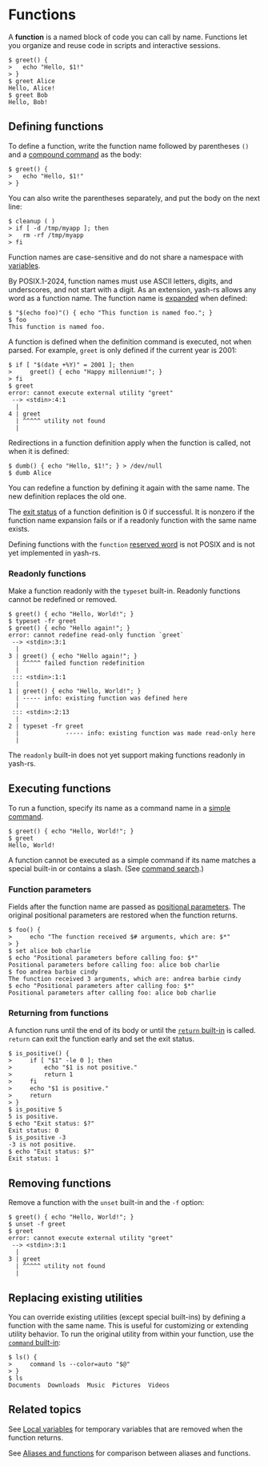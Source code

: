 # Functions

A **function** is a named block of code you can call by name. Functions let you organize and reuse code in scripts and interactive sessions.

```shell
$ greet() {
>   echo "Hello, $1!"
> }
$ greet Alice
Hello, Alice!
$ greet Bob
Hello, Bob!
```

## Defining functions

To define a function, write the function name followed by parentheses `()` and a [compound command](commands/index.html#commands-1) as the body:

```shell
$ greet() {
>   echo "Hello, $1!"
> }
```

You can also write the parentheses separately, and put the body on the next line:

```shell
$ cleanup ( )
> if [ -d /tmp/myapp ]; then
>   rm -rf /tmp/myapp
> fi
```

Function names are case-sensitive and do not share a namespace with [variables](parameters/variables.md).

By POSIX.1-2024, function names must use ASCII letters, digits, and underscores, and not start with a digit. As an extension, yash-rs allows any word as a function name. The function name is [expanded](words/index.html#word-expansion) when defined:

```shell
$ "$(echo foo)"() { echo "This function is named foo."; }
$ foo
This function is named foo.
```

A function is defined when the definition command is executed, not when parsed. For example, `greet` is only defined if the current year is 2001:

```shell
$ if [ "$(date +%Y)" = 2001 ]; then
>     greet() { echo "Happy millennium!"; }
> fi
$ greet
error: cannot execute external utility "greet"
 --> <stdin>:4:1
  |
4 | greet
  | ^^^^^ utility not found
  |
```

Redirections in a function definition apply when the function is called, not when it is defined:

```shell
$ dumb() { echo "Hello, $1!"; } > /dev/null
$ dumb Alice
```

You can redefine a function by defining it again with the same name. The new definition replaces the old one.

The [exit status](commands/exit_status.md#exit-status) of a function definition is 0 if successful. It is nonzero if the function name expansion fails or if a readonly function with the same name exists.

Defining functions with the `function` [reserved word](words/keywords.md) is not POSIX and is not yet implemented in yash-rs.

### Readonly functions

Make a function readonly with the `typeset` built-in. Readonly functions cannot be redefined or removed.

```shell
$ greet() { echo "Hello, World!"; }
$ typeset -fr greet
$ greet() { echo "Hello again!"; }
error: cannot redefine read-only function `greet`
 --> <stdin>:3:1
  |
3 | greet() { echo "Hello again!"; }
  | ^^^^^ failed function redefinition
  |
 ::: <stdin>:1:1
  |
1 | greet() { echo "Hello, World!"; }
  | ----- info: existing function was defined here
  |
 ::: <stdin>:2:13
  |
2 | typeset -fr greet
  |             ----- info: existing function was made read-only here
  |
```

The `readonly` built-in does not yet support making functions readonly in yash-rs.

## Executing functions

To run a function, specify its name as a command name in a [simple command](commands/simple.md).

```shell
$ greet() { echo "Hello, World!"; }
$ greet
Hello, World!
```

A function cannot be executed as a simple command if its name matches a special built-in or contains a slash. (See [command search](commands/simple.md#command-search).)
<!-- TODO: Use the command built-in to call such functions -->

### Function parameters

Fields after the function name are passed as [positional parameters](parameters/positional.md). The original positional parameters are restored when the function returns.

```shell
$ foo() {
>     echo "The function received $# arguments, which are: $*"
> }
$ set alice bob charlie
$ echo "Positional parameters before calling foo: $*"
Positional parameters before calling foo: alice bob charlie
$ foo andrea barbie cindy
The function received 3 arguments, which are: andrea barbie cindy
$ echo "Positional parameters after calling foo: $*"
Positional parameters after calling foo: alice bob charlie
```

### Returning from functions

A function runs until the end of its body or until the [`return` built-in](../builtins/return.md) is called. `return` can exit the function early and set the exit status.

```shell
$ is_positive() {
>     if [ "$1" -le 0 ]; then
>         echo "$1 is not positive."
>         return 1
>     fi
>     echo "$1 is positive."
>     return
> }
$ is_positive 5
5 is positive.
$ echo "Exit status: $?"
Exit status: 0
$ is_positive -3
-3 is not positive.
$ echo "Exit status: $?"
Exit status: 1
```

## Removing functions

Remove a function with the `unset` built-in and the `-f` option:

```shell
$ greet() { echo "Hello, World!"; }
$ unset -f greet
$ greet
error: cannot execute external utility "greet"
 --> <stdin>:3:1
  |
3 | greet
  | ^^^^^ utility not found
  |
```

## Replacing existing utilities

You can override existing utilities (except special built-ins) by defining a function with the same name. This is useful for customizing or extending utility behavior. To run the original utility from within your function, use the [`command` built-in](../builtins/command.md):

```shell,no_run
$ ls() {
>     command ls --color=auto "$@"
> }
$ ls
Documents  Downloads  Music  Pictures  Videos
```

## Related topics

See [Local variables](parameters/variables.md#local-variables) for temporary variables that are removed when the function returns.

See [Aliases and functions](aliases.md#aliases-and-functions) for comparison between aliases and functions.
